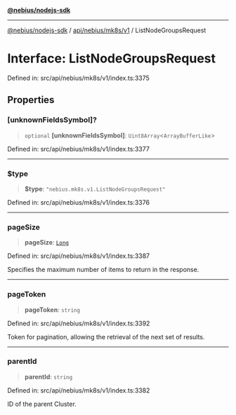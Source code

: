 [**@nebius/nodejs-sdk**](../../../../../README.md)

***

[@nebius/nodejs-sdk](../../../../../README.md) / [api/nebius/mk8s/v1](../README.md) / ListNodeGroupsRequest

# Interface: ListNodeGroupsRequest

Defined in: src/api/nebius/mk8s/v1/index.ts:3375

## Properties

### \[unknownFieldsSymbol\]?

> `optional` **\[unknownFieldsSymbol\]**: `Uint8Array`\<`ArrayBufferLike`\>

Defined in: src/api/nebius/mk8s/v1/index.ts:3377

***

### $type

> **$type**: `"nebius.mk8s.v1.ListNodeGroupsRequest"`

Defined in: src/api/nebius/mk8s/v1/index.ts:3376

***

### pageSize

> **pageSize**: [`Long`](../../../../../runtime/protos/core/classes/Long.md)

Defined in: src/api/nebius/mk8s/v1/index.ts:3387

Specifies the maximum number of items to return in the response.

***

### pageToken

> **pageToken**: `string`

Defined in: src/api/nebius/mk8s/v1/index.ts:3392

Token for pagination, allowing the retrieval of the next set of results.

***

### parentId

> **parentId**: `string`

Defined in: src/api/nebius/mk8s/v1/index.ts:3382

ID of the parent Cluster.
